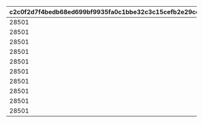 |c2c0f2d7f4bedb68ed699bf9935fa0c1bbe32c3c15cefb2e29cd8eee7b8b3116|4e76abfc97ebde00e5119dfbf0ea8afcd78e03515fe6cd64a3649fa967fbd6a2|f58b485f5e985abedc9a0597a9b5dd74b61250069fc6050fd42b6efc4ab33ea1|265ec68e806016e45fb74263fe7d52aba9adb0ae84b8fd9b524bb939b273d129|f18b89cf132194d29751ef7c4fcaa1f90c29ea5672f2469d4fff6bd64e30c5c8|e839dbca82524573f3b5448b8c1714e4cc0d285f56bffa3b00fc2f640dad64df|55691c1273339c28c1984cc3af4820fe1b6a3c9e5b5ce1cde616f5c3ade1be3b|23487cbca0f0aaa1f5d6cc7c898dcbc6723521d0adf0f34f880a1ceb86c05d08|
| --- | --- | --- | --- | --- | --- | --- | --- |
|28501|2024/10/15 15:00:00|28501|18|1|1|2030/08/01 14:59:59|4101501|
|28501|2024/10/15 15:00:00|28501|18|1|2|2030/08/01 14:59:59|4102501|
|28501|2024/10/15 15:00:00|28501|18|1|3|2030/08/01 14:59:59|4103501|
|28501|2024/10/15 15:00:00|28501|18|1|4|2030/08/01 14:59:59|4104501|
|28501|2024/10/15 15:00:00|28501|18|1|5|2030/08/01 14:59:59|4105501|
|28501|2024/10/15 15:00:00|28501|18|1|6|2030/08/01 14:59:59|4106501|
|28501|2024/10/15 15:00:00|28501|18|1|7|2030/08/01 14:59:59|4107501|
|28501|2024/10/15 15:00:00|28501|18|1|8|2030/08/01 14:59:59|4108501|
|28501|2024/10/15 15:00:00|28501|18|1|9|2030/08/01 14:59:59|4109501|
|28501|2024/10/15 15:00:00|28501|18|1|10|2030/08/01 14:59:59|4110501|